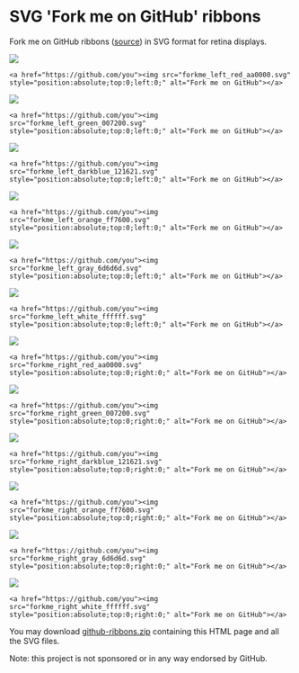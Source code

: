 # SVG 'Fork me on GitHub' ribbons

Fork me on GitHub ribbons (<a href="https://github.blog/2008-12-19-github-ribbons/">source</a>) in SVG format for retina displays.

<img src="images/forkme_left_red_aa0000.svg">

    <a href="https://github.com/you"><img src="forkme_left_red_aa0000.svg"
    style="position:absolute;top:0;left:0;" alt="Fork me on GitHub"></a>
 
<img src="images/forkme_left_green_007200.svg">

    <a href="https://github.com/you"><img src="forkme_left_green_007200.svg"
    style="position:absolute;top:0;left:0;" alt="Fork me on GitHub"></a>

<img src="images/forkme_left_darkblue_121621.svg">

    <a href="https://github.com/you"><img src="forkme_left_darkblue_121621.svg"
    style="position:absolute;top:0;left:0;" alt="Fork me on GitHub"></a>

<img src="images/forkme_left_orange_ff7600.svg">

    <a href="https://github.com/you"><img src="forkme_left_orange_ff7600.svg"
    style="position:absolute;top:0;left:0;" alt="Fork me on GitHub"></a>

<img src="images/forkme_left_gray_6d6d6d.svg">

    <a href="https://github.com/you"><img src="forkme_left_gray_6d6d6d.svg"
    style="position:absolute;top:0;left:0;" alt="Fork me on GitHub"></a>

<img src="images/forkme_left_white_ffffff.svg">

    <a href="https://github.com/you"><img src="forkme_left_white_ffffff.svg"
    style="position:absolute;top:0;left:0;" alt="Fork me on GitHub"></a>

<img src="images/forkme_right_red_aa0000.svg">

    <a href="https://github.com/you"><img src="forkme_right_red_aa0000.svg"
    style="position:absolute;top:0;right:0;" alt="Fork me on GitHub"></a>
 
<img src="images/forkme_right_green_007200.svg">

    <a href="https://github.com/you"><img src="forkme_right_green_007200.svg"
    style="position:absolute;top:0;right:0;" alt="Fork me on GitHub"></a>

<img src="images/forkme_right_darkblue_121621.svg">

    <a href="https://github.com/you"><img src="forkme_right_darkblue_121621.svg"
    style="position:absolute;top:0;right:0;" alt="Fork me on GitHub"></a>

<img src="images/forkme_right_orange_ff7600.svg">

    <a href="https://github.com/you"><img src="forkme_right_orange_ff7600.svg"
    style="position:absolute;top:0;right:0;" alt="Fork me on GitHub"></a>

<img src="images/forkme_right_gray_6d6d6d.svg">

    <a href="https://github.com/you"><img src="forkme_right_gray_6d6d6d.svg"
    style="position:absolute;top:0;right:0;" alt="Fork me on GitHub"></a>

<img src="images/forkme_right_white_ffffff.svg">

    <a href="https://github.com/you"><img src="forkme_right_white_ffffff.svg"
    style="position:absolute;top:0;right:0;" alt="Fork me on GitHub"></a>

You may download [github-ribbons.zip](https://tqdev.com/github-ribbons/github-ribbons.zip) containing this HTML page and all the SVG files.

Note: this project is not sponsored or in any way endorsed by GitHub.
